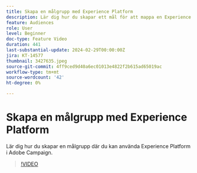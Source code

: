 ```yaml
---
title: Skapa en målgrupp med Experience Platform
description: Lär dig hur du skapar ett mål för att mappa en Experience Platform-publik till Adobe Campaign.
feature: Audiences
role: User
level: Beginner
doc-type: Feature Video
duration: 441
last-substantial-update: 2024-02-29T00:00:00Z
jira: KT-14577
thumbnail: 3427635.jpeg
source-git-commit: 4ff9ced9d40a6ec01013e4822f2b615ad65019ac
workflow-type: tm+mt
source-wordcount: '42'
ht-degree: 0%

---
```



# Skapa en målgrupp med Experience Platform

Lär dig hur du skapar en målgrupp där du kan använda Experience Platform i Adobe Campaign.

>[!VIDEO](https://video.tv.adobe.com/v/3427635/?learn=on)

